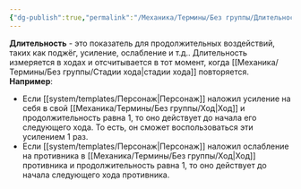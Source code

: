 ```yaml
---
{"dg-publish":true,"permalink":"/Механика/Термины/Без группы/Длительность/","noteIcon":"","created":"2025-07-12T09:55:50.497+03:00","updated":"2025-07-29T23:55:56.482+03:00"}
---
```


**Длительность** - это показатель для продолжительных воздействий, таких как поджёг, усиление, ослабление и т.д.. Длительность измеряется в ходах и отсчитывается в тот момент, когда [[Механика/Термины/Без группы/Стадии хода\|стадии хода]] повторяется. 
**Например**:
- Если [[system/templates/Персонаж\|Персонаж]] наложил усиление на себя в свой [[Механика/Термины/Без группы/Ход\|Ход]] и продолжительность равна 1, то оно действует до начала его следующего хода. То есть, он сможет воспользоваться эти усилением 1 раз. 
- Если [[system/templates/Персонаж\|Персонаж]] наложил ослабление на противника в [[Механика/Термины/Без группы/Ход\|Ход]] противника и продолжительность равна 1, то оно действует до начала следующего хода противника. 